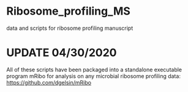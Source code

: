 # Ribosome_profiling_MS

data and scripts for ribosome profiling manuscript

# UPDATE 04/30/2020
All of these scripts have been packaged into a standalone executable program mRibo for analysis on any microbial ribosome profiling data: https://github.com/dgelsin/mRibo
